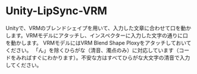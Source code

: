 # Unity-LipSync-VRM
Unityで、VRMのブレンドシェイプを用いて、入力した文章に合わせて口を動かします。VRMモデルにアタッチし、インスペクターに入力した文字の通りに口を動かします。
VRMモデルにはVRM Blend Shape Ploxyをアタッチしておいてください。
「ん」を除くひらがな（清音、濁点のみ）に対応しています（コードをみればすぐにわかります）。不安な方はすべてひらがな大文字の清音で入力してください。
